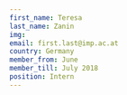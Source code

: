```yaml
---
first_name: Teresa
last_name: Zanin
img: 
email: first.last@imp.ac.at
country: Germany
member_from: June
member_till: July 2018
position: Intern
---
```

